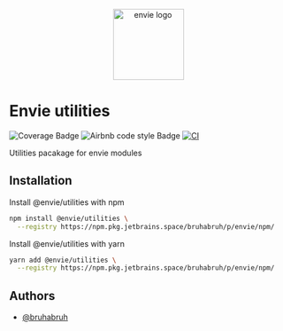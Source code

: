 <p align="center">
  <img
    width="128"
    heigth="128"
    src="https://avatars.githubusercontent.com/u/125233583?s=400&u=f8d580f183173a820b9f46a2554e18c46e4c6dd1&v=4"
    alt="envie logo"
  />
</p>

# Envie utilities

![Coverage Badge](https://img.shields.io/endpoint?url=https://gist.githubusercontent.com/BruhaBruh/96bdbce4d06b5692e89d42106c98eca9/raw/ceeaf6e934c182bb8abfa9a46ab40fac83a87b01/envie-utilities.json)
![Airbnb code style Badge](https://img.shields.io/badge/code%20style-Airbnb-%23ff5a5f?logo=airbnb)
[![CI](https://github.com/envieapp/bem/actions/workflows/ci.yml/badge.svg)](https://github.com/envieapp/bem/actions/workflows/ci.yml)

Utilities pacakage for envie modules

## Installation

Install @envie/utilities with npm

```bash
npm install @envie/utilities \
  --registry https://npm.pkg.jetbrains.space/bruhabruh/p/envie/npm/
```

Install @envie/utilities with yarn

```bash
yarn add @envie/utilities \
  --registry https://npm.pkg.jetbrains.space/bruhabruh/p/envie/npm/
```

## Authors

- [@bruhabruh](https://www.github.com/bruhabruh)

